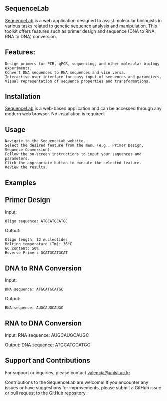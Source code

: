 ## SequenceLab

[SequenceLab](https://valenvaline.github.io/SequenceLab/) is a web application designed to assist molecular biologists in various tasks related to genetic sequence analysis and manipulation. This toolkit offers features such as primer design and sequence (DNA to RNA, RNA to DNA) conversion.

## Features:

    Design primers for PCR, qPCR, sequencing, and other molecular biology experiments.
    Convert DNA sequences to RNA sequences and vice versa.
    Interactive user interface for easy input of sequences and parameters.
    Visual representation of sequence properties and transformations.

## Installation

[SequenceLab](https://valenvaline.github.io/SequenceLab/) is a web-based application and can be accessed through any modern web browser. No installation is required.


## Usage

    Navigate to the SequenceLab website.
    Select the desired feature from the menu (e.g., Primer Design, Sequence Conversion).
    Follow the on-screen instructions to input your sequences and parameters.
    Click the appropriate button to execute the selected feature.
    Review the results.

## Examples

## Primer Design

Input:

    Oligo sequence: ATGCATGCATGC
   

Output:

    Oligo length: 12 nucleotides
    Melting temperature (Tm): 36°C
    GC content: 50%
    Reverse Primer: GCATGCATGCAT



## DNA to RNA Conversion

Input:

    DNA sequence: ATGCATGCATGC

Output:

    RNA sequence: AUGCAUGCAUGC


## RNA to DNA Conversion

Input:
    RNA sequence: AUGCAUGCAUGC

Output:
    DNA sequence: ATGCATGCATGC

    
## Support and Contributions

For support or inquiries, please contact valencia@unist.ac.kr

Contributions to the SequenceLab are welcome! If you encounter any issues or have suggestions for improvements, please submit a GitHub issue or pull request to the GitHub repository.
